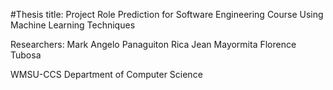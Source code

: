 
#Thesis title: Project Role Prediction for Software Engineering Course Using Machine Learning Techniques

Researchers:
Mark Angelo Panaguiton
Rica Jean Mayormita
Florence Tubosa

WMSU-CCS
Department of Computer Science
